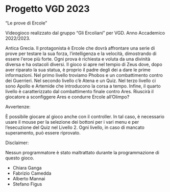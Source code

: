 # Progetto VGD 2023

“Le prove di Ercole”

Videogioco realizzato dal gruppo “Gli Ercoliani” per VGD. Anno Accademico 2022/2023.

Antica Grecia. Il protagonista è Ercole che dovrà affrontare una serie di prove per testare la sua forza, l’intelligenza e la velocità, dimostrando di essere l'eroe più forte. Ogni prova è richiesta e voluta da una divinità diversa e ha ostacoli diversi. Il gioco si apre nel tempio di Zeus dove, dopo aver riparato la sua statua, è proprio il padre degli dei a dare le prime informazioni. 
Nel primo livello troviamo Phobos e un combattimento contro dei Guerrieri. Nel secondo livello c’è Atena e un Quiz. Nel terzo livello ci sono Apollo e Artemide che introducono la corsa a tempo. Infine, il quarto livello è caratterizzato dal combattimento finale contro Ares.
Riuscirà il giocatore a sconfiggere Ares e condurre Ercole all’Olimpo?

Avvertenze:

È possibile giocare al gioco anche con il controller. In tal caso, è necessario usare il mouse per la selezione dei bottoni per i vari menu e per l’esecuzione del Quiz nel Livello 2.
Ogni livello, in caso di mancato superamento, può essere riprovato.

Disclaimer:

Nessun programmatore è stato maltrattato durante la programmazione di questo gioco.

- Chiara Ganga
- Fabrizio Camedda
- Alberto Mannai
- Stefano Figus

